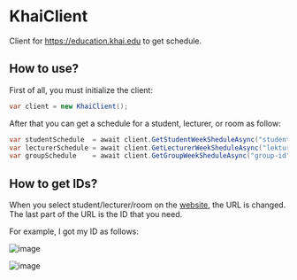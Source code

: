 # KhaiClient
Client for https://education.khai.edu to get schedule.

## How to use?

First of all, you must initialize the client:
```cs
var client = new KhaiClient();
```

After that you can get a schedule for a student, lecturer, or room as follow:
```cs
var studentSchedule  = await client.GetStudentWeekSheduleAsync("student-id");
var lecturerSchedule = await client.GetLecturerWeekSheduleAsync("lekturer-id");
var groupSchedule    = await client.GetGroupWeekSheduleAsync("group-id");
```

## How to get IDs?

When you select student/lecturer/room on the [website](https://education.khai.edu/union/schedule/student), the URL is changed. The last part of the URL is the ID that you need.

For example, I got my ID as follows:

![image](https://user-images.githubusercontent.com/37931581/200339392-c8d02596-3796-4c96-b85f-8299b4f5fe25.png)

![image](https://user-images.githubusercontent.com/37931581/200339916-450810be-7fcc-4eaa-a82f-803753a0d144.png)


